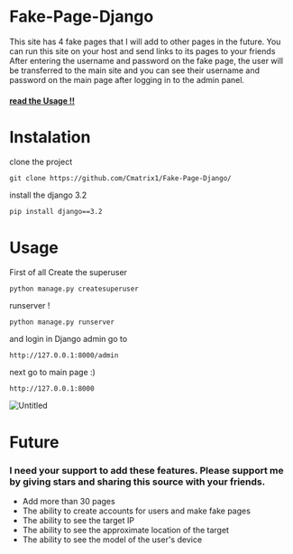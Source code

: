 # Fake-Page-Django
This site has 4 fake pages that I will add to other pages in the future.
You can run this site on your host and send links to its pages to your friends
After entering the username and password on the fake page, the user will be transferred to the main site and you can see their username and password on the main page after logging in to the admin panel.
#### [read the Usage !!](https://github.com/Cmatrix1/Fake-Page-Django/edit/master/README.md#usage)


# Instalation
clone the project
```
git clone https://github.com/Cmatrix1/Fake-Page-Django/
```


install the django 3.2
```
pip install django==3.2
```


# Usage
First of all Create the superuser
```
python manage.py createsuperuser
```

runserver !
```
python manage.py runserver
```

and login in Django admin go to
```
http://127.0.0.1:8000/admin
```

next go to main page :)
```
http://127.0.0.1:8000
```
![Untitled](https://user-images.githubusercontent.com/74909796/177043526-42205ef8-5197-4afb-8de6-8eda34de6237.png)


# Future
### I need your support to add these features. Please support me by giving stars and sharing this source with your friends.
- َAdd more than 30 pages
- The ability to create accounts for users and make fake pages
- The ability to see the target IP
- The ability to see the approximate location of the target
- The ability to see the model of the user's device
